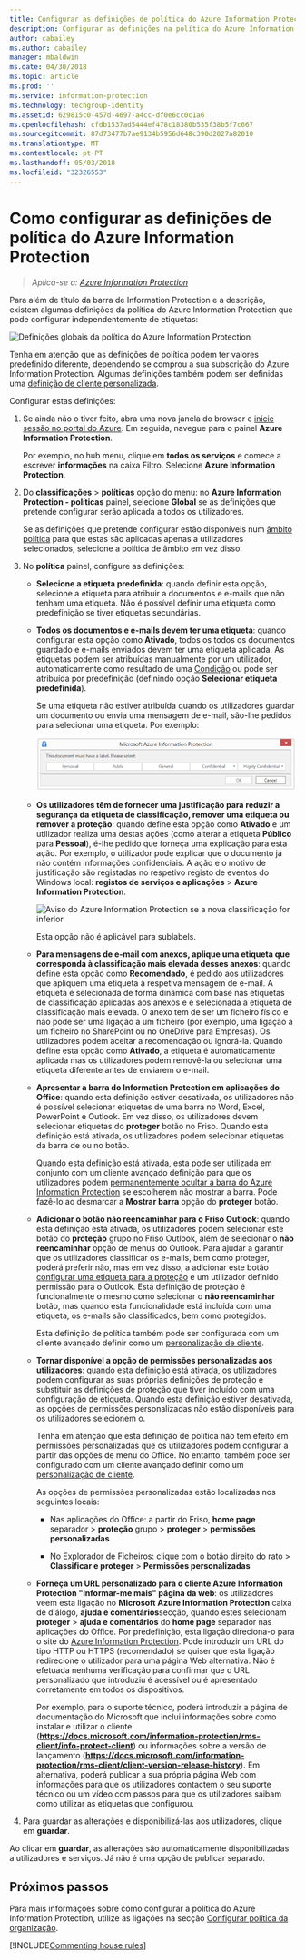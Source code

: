 ```yaml
---
title: Configurar as definições de política do Azure Information Protection
description: Configurar as definições na política do Azure Information Protection aplicáveis a todos os utilizadores e a todos os dispositivos.
author: cabailey
ms.author: cabailey
manager: mbaldwin
ms.date: 04/30/2018
ms.topic: article
ms.prod: ''
ms.service: information-protection
ms.technology: techgroup-identity
ms.assetid: 629815c0-457d-4697-a4cc-df0e6cc0c1a6
ms.openlocfilehash: cfdb1537ad5444ef478c18380b535f38b5f7c667
ms.sourcegitcommit: 87d73477b7ae9134b5956d648c390d2027a82010
ms.translationtype: MT
ms.contentlocale: pt-PT
ms.lasthandoff: 05/03/2018
ms.locfileid: "32326553"
---
```

# <a name="how-to-configure-the-policy-settings-for-azure-information-protection"></a>Como configurar as definições de política do Azure Information Protection

>*Aplica-se a: [Azure Information Protection](https://azure.microsoft.com/pricing/details/information-protection)*

Para além de título da barra de Information Protection e a descrição, existem algumas definições da política do Azure Information Protection que pode configurar independentemente de etiquetas:

![Definições globais da política do Azure Information Protection](../media/info-protect-policy-default-settingsv3.png)

Tenha em atenção que as definições de política podem ter valores predefinido diferente, dependendo se comprou a sua subscrição do Azure Information Protection. Algumas definições também podem ser definidas uma [definição de cliente personalizada](../rms-client/client-admin-guide-customizations.md).

Configurar estas definições:

1. Se ainda não o tiver feito, abra uma nova janela do browser e [inicie sessão no portal do Azure](configure-policy.md#signing-in-to-the-azure-portal). Em seguida, navegue para o painel **Azure Information Protection**.
    
    Por exemplo, no hub menu, clique em **todos os serviços** e comece a escrever **informações** na caixa Filtro. Selecione **Azure Information Protection**.

2. Do **classificações** > **políticas** opção do menu: no **Azure Information Protection - políticas** painel, selecione **Global** se as definições que pretende configurar serão aplicada a todos os utilizadores.
    
    Se as definições que pretende configurar estão disponíveis num [âmbito política](configure-policy-scope.md) para que estas são aplicadas apenas a utilizadores selecionados, selecione a política de âmbito em vez disso.

3. No **política** painel, configure as definições:
    
    - **Selecione a etiqueta predefinida**: quando definir esta opção, selecione a etiqueta para atribuir a documentos e e-mails que não tenham uma etiqueta. Não é possível definir uma etiqueta como predefinição se tiver etiquetas secundárias. 
    
    - **Todos os documentos e e-mails devem ter uma etiqueta**: quando configurar esta opção como **Ativado**, todos os todos os documentos guardado e e-mails enviados devem ter uma etiqueta aplicada. As etiquetas podem ser atribuídas manualmente por um utilizador, automaticamente como resultado de uma [Condição](configure-policy-classification.md) ou pode ser atribuída por predefinição (definindo opção **Selecionar etiqueta predefinida**).
        
        Se uma etiqueta não estiver atribuída quando os utilizadores guardar um documento ou envia uma mensagem de e-mail, são-lhe pedidos para selecionar uma etiqueta. Por exemplo:
        
        ![Aviso do Azure Information Protection se a etiqueta for imposta](../media/info-protect-enforce-labelv2.png)
        
    - **Os utilizadores têm de fornecer uma justificação para reduzir a segurança da etiqueta de classificação, remover uma etiqueta ou remover a proteção**: quando define esta opção como **Ativado** e um utilizador realiza uma destas ações (como alterar a etiqueta **Público** para **Pessoal**), é-lhe pedido que forneça uma explicação para esta ação. Por exemplo, o utilizador pode explicar que o documento já não contém informações confidenciais. A ação e o motivo de justificação são registadas no respetivo registo de eventos do Windows local: **registos de serviços e aplicações** > **Azure Information Protection**.  
        
        ![Aviso do Azure Information Protection se a nova classificação for inferior](../media/info-protect-lower-justification.png)
        
        Esta opção não é aplicável para sublabels.
        
    - **Para mensagens de e-mail com anexos, aplique uma etiqueta que corresponda à classificação mais elevada desses anexos**: quando define esta opção como **Recomendado**, é pedido aos utilizadores que apliquem uma etiqueta à respetiva mensagem de e-mail. A etiqueta é selecionada de forma dinâmica com base nas etiquetas de classificação aplicadas aos anexos e é selecionada a etiqueta de classificação mais elevada. O anexo tem de ser um ficheiro físico e não pode ser uma ligação a um ficheiro (por exemplo, uma ligação a um ficheiro no SharePoint ou no OneDrive para Empresas). Os utilizadores podem aceitar a recomendação ou ignorá-la. Quando define esta opção como **Ativado**, a etiqueta é automaticamente aplicada mas os utilizadores podem removê-la ou selecionar uma etiqueta diferente antes de enviarem o e-mail.  
    
    - **Apresentar a barra do Information Protection em aplicações do Office**: quando esta definição estiver desativada, os utilizadores não é possível selecionar etiquetas de uma barra no Word, Excel, PowerPoint e Outlook. Em vez disso, os utilizadores devem selecionar etiquetas do **proteger** botão no Friso. Quando esta definição está ativada, os utilizadores podem selecionar etiquetas da barra de ou no botão.
        
        Quando esta definição está ativada, esta pode ser utilizada em conjunto com um cliente avançado definição para que os utilizadores podem [permanentemente ocultar a barra do Azure Information Protection](../rms-client/client-admin-guide-customizations.md#permanently-hide-the-azure-information-protection-bar) se escolherem não mostrar a barra. Pode fazê-lo ao desmarcar a **Mostrar barra** opção do **proteger** botão.
    
    - **Adicionar o botão não reencaminhar para o Friso Outlook**: quando esta definição está ativada, os utilizadores podem selecionar este botão do **proteção** grupo no Friso Outlook, além de selecionar o **não reencaminhar** opção de menus do Outlook. Para ajudar a garantir que os utilizadores classificar os e-mails, bem como proteger, poderá preferir não, mas em vez disso, a adicionar este botão [configurar uma etiqueta para a proteção](configure-policy-protection.md) e um utilizador definido permissão para o Outlook. Esta definição de proteção é funcionalmente o mesmo como selecionar o **não reencaminhar** botão, mas quando esta funcionalidade está incluída com uma etiqueta, os e-mails são classificados, bem como protegidos.
    
        Esta definição de política também pode ser configurada com um cliente avançado definir como um [personalização de cliente](../rms-client/client-admin-guide-customizations.md#hide-or-show-the-do-not-forward-button-in-outlook).
    
    - **Tornar disponível a opção de permissões personalizadas aos utilizadores**: quando esta definição está ativada, os utilizadores podem configurar as suas próprias definições de proteção e substituir as definições de proteção que tiver incluído com uma configuração de etiqueta. Quando esta definição estiver desativada, as opções de permissões personalizadas não estão disponíveis para os utilizadores selecionem o.
        
        Tenha em atenção que esta definição de política não tem efeito em permissões personalizadas que os utilizadores podem configurar a partir das opções de menu do Office. No entanto, também pode ser configurado com um cliente avançado definir como um [personalização de cliente](../rms-client/client-admin-guide-customizations.md#make-the-custom-permissions-options-available-or-unavailable-to-users).
        
        As opções de permissões personalizadas estão localizadas nos seguintes locais:
        
        - Nas aplicações do Office: a partir do Friso, **home page** separador > **proteção** grupo > **proteger** > **permissões personalizadas**
        
        - No Explorador de Ficheiros: clique com o botão direito do rato > **Classificar e proteger** > **Permissões personalizadas**
    
    - **Forneça um URL personalizado para o cliente Azure Information Protection "Informar-me mais" página da web**: os utilizadores veem esta ligação no **Microsoft Azure Information Protection** caixa de diálogo, **ajuda e comentários**secção, quando estes selecionam **proteger** > **ajuda e comentários** do **home page** separador nas aplicações do Office. Por predefinição, esta ligação direciona-o para o site do [Azure Information Protection](https://www.microsoft.com/cloud-platform/azure-information-protection). Pode introduzir um URL do tipo HTTP ou HTTPS (recomendado) se quiser que esta ligação redirecione o utilizador para uma página Web alternativa. Não é efetuada nenhuma verificação para confirmar que o URL personalizado que introduziu é acessível ou é apresentado corretamente em todos os dispositivos.
        
        Por exemplo, para o suporte técnico, poderá introduzir a página de documentação do Microsoft que inclui informações sobre como instalar e utilizar o cliente (**https://docs.microsoft.com/information-protection/rms-client/info-protect-client**) ou informações sobre a versão de lançamento (**https://docs.microsoft.com/information-protection/rms-client/client-version-release-history**). Em alternativa, poderá publicar a sua própria página Web com informações para que os utilizadores contactem o seu suporte técnico ou um vídeo com passos para que os utilizadores saibam como utilizar as etiquetas que configurou.

3. Para guardar as alterações e disponibilizá-las aos utilizadores, clique em **guardar**.

Ao clicar em **guardar**, as alterações são automaticamente disponibilizadas a utilizadores e serviços. Já não é uma opção de publicar separado.

## <a name="next-steps"></a>Próximos passos

Para mais informações sobre como configurar a política do Azure Information Protection, utilize as ligações na secção [Configurar política da organização](configure-policy.md#configuring-your-organizations-policy).  

[!INCLUDE[Commenting house rules](../includes/houserules.md)]
